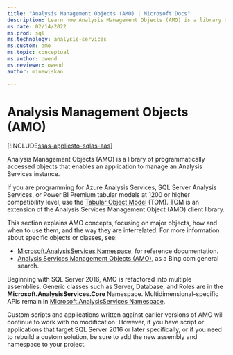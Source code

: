 ```yaml
---
title: "Analysis Management Objects (AMO) | Microsoft Docs"
description: Learn how Analysis Management Objects (AMO) is a library of programmatically accessed objects that enables an application to manage an Analysis Services instance.
ms.date: 02/14/2022
ms.prod: sql
ms.technology: analysis-services
ms.custom: amo
ms.topic: conceptual
ms.author: owend
ms.reviewer: owend
author: minewiskan

---
```

# Analysis Management Objects (AMO)

[!INCLUDE[ssas-appliesto-sqlas-aas](../includes/ssas-appliesto-sqlas-aas.md)]

Analysis Management Objects (AMO) is a library of programmatically accessed objects that enables an application to manage an Analysis Services instance.

If you are programming for Azure Analysis Services, SQL Server Analysis Services, or Power BI Premium tabular models at 1200 or higher compatibility level, use the [Tabular Object Model](../tom/introduction-to-the-tabular-object-model-tom-in-analysis-services-amo.md) (TOM). TOM is an extension of the Analysis Services Management Object (AMO) client library.

This section explains AMO concepts, focusing on major objects, how and when to use them, and the way they are interrelated. For more information about specific objects or classes, see:

- [Microsoft.AnalysisServices Namespace](/dotnet/api/microsoft.analysisservices), for reference documentation.
- [Analysis Services Management Objects (AMO)](https://www.bing.com/search?q=Analysis+Services+Management+Objects+%28AMO%29), as a Bing.com general search.

Beginning with SQL Server 2016, AMO is refactored into multiple assemblies. Generic classes such as Server, Database, and Roles are in the **Microsoft.AnalysisServices.Core** Namespace. Multidimensional-specific APIs remain in [Microsoft.AnalysisServices Namespace](/dotnet/api/microsoft.analysisservices).

Custom scripts and applications written against earlier versions of AMO will continue to work with no modification. However, if you have script or applications that target SQL Server 2016 or later specifically, or if you need to rebuild a custom solution, be sure to add the new assembly and namespace to your project.
